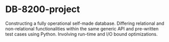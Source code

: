 # DB-8200-project
Constructing a fully operational self-made database. Differing relational and non-relational functionalities within the 
same generic API and pre-written test cases using Python. Involving run-time and I/O bound optimizations.
